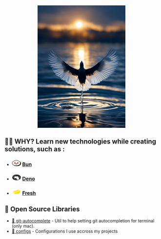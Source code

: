 <p align="center">
  <a><img src="profile/rise.webp" style="height:25rem" /></a>
</p>

## 🙋‍♀️ WHY? Learn new technologies while creating solutions, such as :

- ### <img height="20" width="30" src="profile/bun.svg" /> [Bun][bun]

- ### <img height="20" width="30" src="profile/deno.svg" /> [Deno][deno]
- ### <img height="20" width="30" src="profile/fresh.png" /> [Fresh][fresh]

## 📝 Open Source Libraries
-   [🧐 git-autocomplete](https://github.com/RisingSquad/git-autocompletion-mac)  - Util to help setting git autocompletion for terminal (only mac).
-   [📖 configs](https://github.com/RisingSquad/configs) - Configurations I use accross my projects 


<!-- Reference -->

[deno]: https://deno.com/
[bun]: https://bun.sh/
[fresh]: https://fresh.deno.dev/

<!--

**Here are some ideas to get you started:**

🙋‍♀️ Our why?
Learn 

🌈 Contribution guidelines - how can the community get involved?
👩‍💻 Useful resources - where can the community find your docs? Is there anything else the community should know?
🍿 Fun facts - what does your team eat for breakfast?
🧙 Remember, you can do mighty things with the power of [Markdown](https://docs.github.com/github/writing-on-github/getting-started-with-writing-and-formatting-on-github/basic-writing-and-formatting-syntax)
-->
